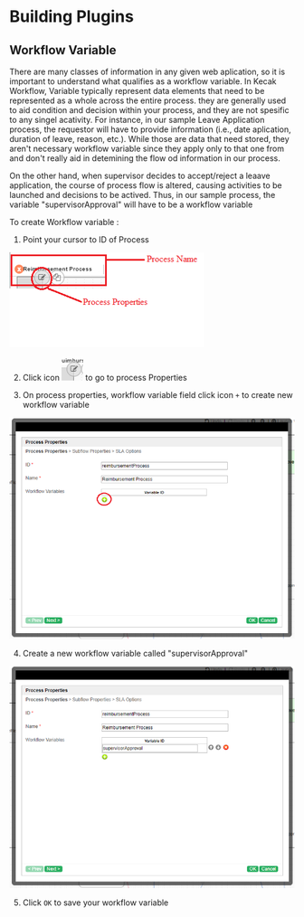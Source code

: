 # Building Plugins #

## Workflow Variable ##

There are many classes of information in any given web aplication, so it is important to understand 
what qualifies as a workflow variable. In Kecak Workflow, Variable typically  represent data elements that need to be  represented as a whole across the entire process. they are generally used to aid condition and decision within your process, and they are not spesific to any singel acativity. For instance, in our sample Leave Application process, the requestor will have to provide information (i.e., date aplication, duration of leave, reason, etc.). While those are data that need stored, they aren't necessary workflow variable since they apply only to that one from and don't really aid in detemining the flow od information in our process.

On the other hand, when supervisor decides to accept/reject a leaave application, the course of process flow is altered, causing activities to be launched and decisions to be actived. Thus, in our sample process, the variable "supervisorApproval" will have to be a workflow variable 

To create Workflow variable :

1. Point your cursor to ID of Process 	

<img src="https://raw.githubusercontent.com/kinnara-digital-studio/kecak-workflow/master/docs/assets/buildingPlugins-workflowVariable6.png" alt="buildingPlugins-workflowVariable6" />

2. Click icon <img src="https://raw.githubusercontent.com/kinnara-digital-studio/kecak-workflow/master/docs/assets/buildingPlugins-workflowVariable8.png" alt="buildingPlugins-workflowVariable8" /> to go to process Properties

3. On process properties, workflow variable field click icon `+` to create new workflow variable

<img src = "https://raw.githubusercontent.com/kinnara-digital-studio/kecak-workflow/master/docs/assets/buildingPlugins-workflowVariable7.png" alt="buildingPlugins-workflowVariable7" />  

4. Create a new workflow variable called "supervisorApproval"

<img src="https://raw.githubusercontent.com/kinnara-digital-studio/kecak-workflow/master/docs/assets/buildingPlugins-workflowVariable10.png" alt="buildingPlugins-workflowVariable10" />

5. Click `OK` to save your workflow variable 


